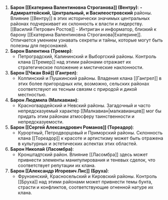 1. **Барон [[Екатерина Валентиновна Строганова]] (Вентру)**:
    **- Адмиралтейский, Центральный, и Василеостровский** районы. Влияние [[Вентру]] в этих исторически значимых центральных районах подчеркивает их склонность к власти и лидерству.
	    [[Василий Петрович Ростов]] - Интриган и информатор, близкий к барону [[Екатерина Валентиновна Строганова|Екатерине]]. Отличается умением узнавать секреты и тайны, которые могут быть полезны для персонажей.
2. **Барон Валентина (Тремер)**:
    - Петроградский, Калининский и Выборгский районы. Контроль клана [[Тремер]] над этими районами отражает их стратегическое положение и мистические наклонности.
3. **Барон [[Чжан Вэй]] (Гангрел)**:
    - Колпинский и Пушкинский районы. Владения клана [[Гангрел]] в этих более пригородных или, возможно, сельских районах соответствуют их тесным связям с природой и дикой местностью.
4. **Барон Людмила (Малкавиан)**:
    - Красногвардейский и Невский районы. Загадочный и часто непредсказуемый характер [[Малкавиан|малкавианцев]] мог бы придать этим районам атмосферу таинственности и непредсказуемости.
5. **Барон [[Сергей Александрович Романов]] (Тореадор)**:
    - Курортный, Петродворцовый и Приморский районы. Склонность клана [[Тореадор]] к красоте и артистизму может быть отражена в культурных и эстетических аспектах этих областей.
6. **Барон Николай (Ласомбра)**:
    - Кронштадтский район. Влияние [[Ласомбра]] здесь может привнести элементы манипулирования и теневых сделок, что соответствует репутации их клана.
7. **Барон [[Александр Игоревич Лис]] (Бруха)**:
    - Фрунзенский, Красносельский и Кировский районы. Контроль [[Бруха]] над этими районами может привнести темы бунта, страсти и конфликтов, соответствующие огненной натуре их клана.